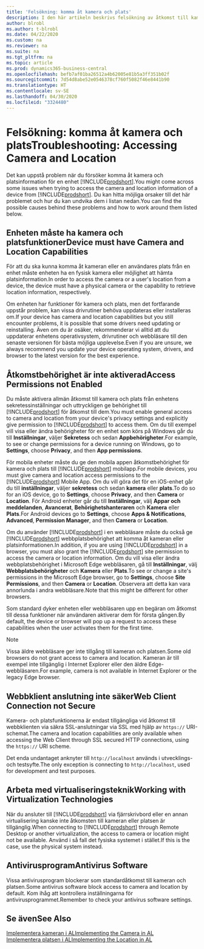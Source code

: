 ```yaml
---
title: 'Felsökning: komma åt kamera och plats'
description: I den här artikeln beskrivs felsökning av åtkomst till kamera och platsinformation i Business Central.
author: blrobl
ms.author: t-blrobl
ms.date: 04/22/2020
ms.custom: na
ms.reviewer: na
ms.suite: na
ms.tgt_pltfrm: na
ms.topic: article
ms.prod: dynamics365-business-central
ms.openlocfilehash: befb7af01ba26512a4b62005e81b5a3ff351b02f
ms.sourcegitcommit: 7d54d8abe52e0546378cf760f5082f46e8441b90
ms.translationtype: HT
ms.contentlocale: sv-SE
ms.lasthandoff: 04/30/2020
ms.locfileid: "3324480"
---
```

# <a name="troubleshooting-accessing-camera-and-location"></a><span data-ttu-id="aa396-103">Felsökning: komma åt kamera och plats</span><span class="sxs-lookup"><span data-stu-id="aa396-103">Troubleshooting: Accessing Camera and Location</span></span>

<span data-ttu-id="aa396-104">Det kan uppstå problem när du försöker komma åt kamera och platsinformation för en enhet [!INCLUDE[prodshort](includes/prodshort.md)].</span><span class="sxs-lookup"><span data-stu-id="aa396-104">You might come across some issues when trying to access the camera and location information of a device from [!INCLUDE[prodshort](includes/prodshort.md)].</span></span> <span data-ttu-id="aa396-105">Du kan hitta möjliga orsaker till det här problemet och hur du kan undvika dem i listan nedan.</span><span class="sxs-lookup"><span data-stu-id="aa396-105">You can find the possible causes behind these problems and how to work around them listed below.</span></span>

## <a name="device-must-have-camera-and-location-capabilities"></a><span data-ttu-id="aa396-106">Enheten måste ha kamera och platsfunktioner</span><span class="sxs-lookup"><span data-stu-id="aa396-106">Device must have Camera and Location Capabilities</span></span>

<span data-ttu-id="aa396-107">För att du ska kunna komma åt kameran eller en användares plats från en enhet måste enheten ha en fysisk kamera eller möjlighet att hämta platsinformation.</span><span class="sxs-lookup"><span data-stu-id="aa396-107">In order to access the camera or a user's location from a device, the device must have a physical camera or the capability to retrieve location information, respectively.</span></span>

<span data-ttu-id="aa396-108">Om enheten har funktioner för kamera och plats, men det fortfarande uppstår problem, kan vissa drivrutiner behöva uppdateras eller installeras om.</span><span class="sxs-lookup"><span data-stu-id="aa396-108">If your device has camera and location capabilities but you still encounter problems, it is possible that some drivers need updating or reinstalling.</span></span> <span data-ttu-id="aa396-109">Även om du är osäker, rekommenderar vi alltid att du uppdaterar enhetens operativsystem, drivrutiner och webbläsare till den senaste versionen för bästa möjliga upplevelse.</span><span class="sxs-lookup"><span data-stu-id="aa396-109">Even if you are unsure, we always recommend you update your device operating system, drivers, and browser to the latest version for the best experience.</span></span>

## <a name="access-permissions-not-enabled"></a><span data-ttu-id="aa396-110">Åtkomstbehörighet är inte aktiverad</span><span class="sxs-lookup"><span data-stu-id="aa396-110">Access Permissions not Enabled</span></span>

<span data-ttu-id="aa396-111">Du måste aktivera allmän åtkomst till kamera och plats från enhetens sekretessinställningar och uttryckligen ge behörighet till [!INCLUDE[prodshort](includes/prodshort.md)] för åtkomst till dem.</span><span class="sxs-lookup"><span data-stu-id="aa396-111">You must enable general access to camera and location from your device's privacy settings and explicitly give permission to  [!INCLUDE[prodshort](includes/prodshort.md)] to access them.</span></span> <span data-ttu-id="aa396-112">Om du till exempel vill visa eller ändra behörigheter för en enhet som körs på Windows går du till **Inställningar**, väljer **Sekretess** och sedan **Appbehörigheter**.</span><span class="sxs-lookup"><span data-stu-id="aa396-112">For example, to see or change permissions for a device running on Windows, go to **Settings**, choose **Privacy**, and then **App permissions**.</span></span> 

<span data-ttu-id="aa396-113">För mobila enheter måste du ge den mobila appen åtkomstbehörighet för kamera och plats till [!INCLUDE[prodshort](includes/prodshort.md)] mobilapp.</span><span class="sxs-lookup"><span data-stu-id="aa396-113">For mobile devices, you must give camera and location access permissions to the [!INCLUDE[prodshort](includes/prodshort.md)] Mobile App.</span></span> <span data-ttu-id="aa396-114">Om du vill göra det för en iOS-enhet går du till **inställningar**, väljer **sekretess** och sedan **kamera** eller **plats**.</span><span class="sxs-lookup"><span data-stu-id="aa396-114">To do so for an iOS device, go to **Settings**, choose **Privacy**, and then **Camera** or **Location**.</span></span> <span data-ttu-id="aa396-115">För Android enheter går du till **Inställningar**, välj **Appar och meddelanden**, **Avancerat**, **Behörighetshanteraren** och **Kamera** eller **Plats**.</span><span class="sxs-lookup"><span data-stu-id="aa396-115">For Android devices go to **Settings**, choose **Apps & Notifications**, **Advanced**, **Permission Manager**, and then **Camera** or **Location**.</span></span>

<span data-ttu-id="aa396-116">Om du använder [!INCLUDE[prodshort](includes/prodshort.md)] i en webbläsare måste du också ge [!INCLUDE[prodshort](includes/prodshort.md)] webbplatsbehörighet att komma åt kameran eller platsinformationen.</span><span class="sxs-lookup"><span data-stu-id="aa396-116">In addition, if you are using [!INCLUDE[prodshort](includes/prodshort.md)] in a browser, you must also grant the [!INCLUDE[prodshort](includes/prodshort.md)] site permission to access the camera or location information.</span></span> <span data-ttu-id="aa396-117">Om du vill visa eller ändra webbplatsbehörighet i Microsoft Edge webbläsaren, gå till **Inställningar**, välj **Webbplatsbehörigheter** och **Kamera** eller **Plats**.</span><span class="sxs-lookup"><span data-stu-id="aa396-117">To see or change a site's permissions in the Microsoft Edge browser, go to **Settings**, choose **Site Permissions**, and then **Camera** or **Location**.</span></span> <span data-ttu-id="aa396-118">Observera att detta kan vara annorlunda i andra webbläsare.</span><span class="sxs-lookup"><span data-stu-id="aa396-118">Note that this might be different for other browsers.</span></span>

<span data-ttu-id="aa396-119">Som standard dyker enheten eller webbläsaren upp en begäran om åtkomst till dessa funktioner när användaren aktiverar dem för första gången.</span><span class="sxs-lookup"><span data-stu-id="aa396-119">By default, the device or browser will pop up a request to access these capabilities when the user activates them for the first time.</span></span>

> [!NOTE]  
> <span data-ttu-id="aa396-120">Vissa äldre webbläsare ger inte tillgång till kameran och platsen.</span><span class="sxs-lookup"><span data-stu-id="aa396-120">Some old browsers do not grant access to camera and location.</span></span> <span data-ttu-id="aa396-121">Kameran är till exempel inte tillgänglig i Internet Explorer eller den äldre Edge-webbläsaren.</span><span class="sxs-lookup"><span data-stu-id="aa396-121">For example, camera is not available in Internet Explorer or the legacy Edge browser.</span></span>

## <a name="web-client-connection-not-secure"></a><span data-ttu-id="aa396-122">Webbklient anslutning inte säker</span><span class="sxs-lookup"><span data-stu-id="aa396-122">Web Client Connection not Secure</span></span>

<span data-ttu-id="aa396-123">Kamera- och platsfunktionerna är endast tillgängliga vid åtkomst till webbklienten via säkra SSL-anslutningar via SSL med hjälp av `https://` URI-schemat.</span><span class="sxs-lookup"><span data-stu-id="aa396-123">The camera and location capabilities are only available when accessing the Web Client through SSL secured HTTP connections, using the `https://` URI scheme.</span></span> 

<span data-ttu-id="aa396-124">Det enda undantaget anknyter till `http://localhost` används i utvecklings- och testsyfte.</span><span class="sxs-lookup"><span data-stu-id="aa396-124">The only exception is connecting to `http://localhost`, used for development and test purposes.</span></span>


## <a name="working-with-virtualization-technologies"></a><span data-ttu-id="aa396-125">Arbeta med virtualiseringsteknik</span><span class="sxs-lookup"><span data-stu-id="aa396-125">Working with Virtualization Technologies</span></span>

<span data-ttu-id="aa396-126">När du ansluter till [!INCLUDE[prodshort](includes/prodshort.md)] via fjärrskrivbord eller en annan virtualisering kanske inte åtkomsten till kameran eller platsen är tillgänglig.</span><span class="sxs-lookup"><span data-stu-id="aa396-126">When connecting to [!INCLUDE[prodshort](includes/prodshort.md)] through Remote Desktop or another virtualization, the access to camera or location might not be available.</span></span> <span data-ttu-id="aa396-127">Använd i så fall det fysiska systemet i stället.</span><span class="sxs-lookup"><span data-stu-id="aa396-127">If this is the case, use the physical system instead.</span></span>

## <a name="antivirus-software"></a><span data-ttu-id="aa396-128">Antivirusprogram</span><span class="sxs-lookup"><span data-stu-id="aa396-128">Antivirus Software</span></span>
<span data-ttu-id="aa396-129">Vissa antivirusprogram blockerar som standardåtkomst till kameran och platsen.</span><span class="sxs-lookup"><span data-stu-id="aa396-129">Some antivirus software block access to camera and location by default.</span></span> <span data-ttu-id="aa396-130">Kom ihåg att kontrollera inställningarna för antivirusprogrammet.</span><span class="sxs-lookup"><span data-stu-id="aa396-130">Remember to check your antivirus software settings.</span></span>

## <a name="see-also"></a><span data-ttu-id="aa396-131">Se även</span><span class="sxs-lookup"><span data-stu-id="aa396-131">See Also</span></span>
[<span data-ttu-id="aa396-132">Implementera kameran i AL</span><span class="sxs-lookup"><span data-stu-id="aa396-132">Implementing the Camera in AL</span></span>](/dynamics365/business-central/dev-itpro/developer/devenv-implement-camera-al)  
[<span data-ttu-id="aa396-133">Implementera platsen i AL</span><span class="sxs-lookup"><span data-stu-id="aa396-133">Implementing the Location in AL</span></span>](/dynamics365/business-central/dev-itpro/developer/devenv-implement-location-al)
